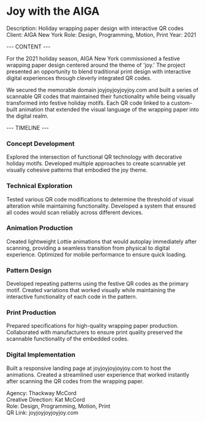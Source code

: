 # Joy with the AIGA

Description: Holiday wrapping paper design with interactive QR codes
Client: AIGA New York
Role: Design, Programming, Motion, Print
Year: 2021

--- CONTENT ---

For the 2021 holiday season, AIGA New York commissioned a festive wrapping paper design centered around the theme of 'joy.' The project presented an opportunity to blend traditional print design with interactive digital experiences through cleverly integrated QR codes.

We secured the memorable domain joyjoyjoyjoyjoy.com and built a series of scannable QR codes that maintained their functionality while being visually transformed into festive holiday motifs. Each QR code linked to a custom-built animation that extended the visual language of the wrapping paper into the digital realm.

--- TIMELINE ---

### Concept Development
Explored the intersection of functional QR technology with decorative holiday motifs. Developed multiple approaches to create scannable yet visually cohesive patterns that embodied the joy theme.

### Technical Exploration
Tested various QR code modifications to determine the threshold of visual alteration while maintaining functionality. Developed a system that ensured all codes would scan reliably across different devices.

### Animation Production
Created lightweight Lottie animations that would autoplay immediately after scanning, providing a seamless transition from physical to digital experience. Optimized for mobile performance to ensure quick loading.

### Pattern Design
Developed repeating patterns using the festive QR codes as the primary motif. Created variations that worked visually while maintaining the interactive functionality of each code in the pattern.

### Print Production
Prepared specifications for high-quality wrapping paper production. Collaborated with manufacturers to ensure print quality preserved the scannable functionality of the embedded codes.

### Digital Implementation
Built a responsive landing page at joyjoyjoyjoyjoy.com to host the animations. Created a streamlined user experience that worked instantly after scanning the QR codes from the wrapping paper.

Agency: Thackway McCord  
Creative Direction: Kat McCord  
Role: Design, Programming, Motion, Print  
QR Link: joyjoyjoyjoyjoy.com